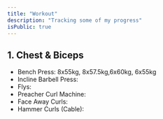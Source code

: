 ```yaml
---
title: "Workout"
description: "Tracking some of my progress"
isPublic: true
---
```


## 1. Chest & Biceps
* Bench Press: 8x55kg, 8x57.5kg,6x60kg, 6x55kg
* Incline Barbell Press:
* Flys:
* Preacher Curl Machine: 
* Face Away Curls:
* Hammer Curls (Cable):
